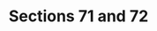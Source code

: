 ---
title: "Sections 71 and 72 "
draft: false
exceptions:
- info53e
memberstates:
- IE
score: 1
compensation:
- No compensation
remarks: |
 Section 71 applies to Parliamentary and judicial proceedings; section 72 applies to statutory inquiries.  There is no section regarding public security.


link: ""
---